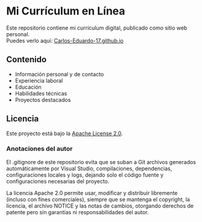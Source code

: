 # Mi Currículum en Línea

Este repositorio contiene mi currículum digital, publicado como sitio web personal.  
Puedes verlo aquí: [Carlos-Eduardo-17.github.io](https://Carlos-Eduardo-17.github.io)

## Contenido
- Información personal y de contacto  
- Experiencia laboral  
- Educación  
- Habilidades técnicas  
- Proyectos destacados  

## Licencia
Este proyecto está bajo la [Apache License 2.0](LICENSE).

### Anotaciones del autor
El .gitignore de este repositorio evita que se suban a Git archivos generados automáticamente por Visual Studio, compilaciones, dependencias, configuraciones locales y logs, dejando solo el código fuente y configuraciones necesarias del proyecto.

La licencia Apache 2.0 permite usar, modificar y distribuir libremente (incluso con fines comerciales), siempre que se mantenga el copyright, la licencia, el archivo NOTICE y las notas de cambios, otorgando derechos de patente pero sin garantías ni responsabilidades del autor.